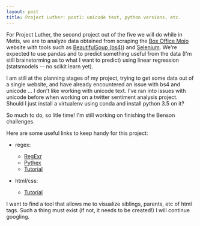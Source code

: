 ```yaml
---
layout: post
title: Project Luther: post1: unicode text, python versions, etc. 
---
```


For Project Luther, the second project out of the five we will do while in Metis, we are to analyze data obtained from scraping the [Box Office Mojo](http://http://www.boxofficemojo.com/) website with tools such as [BeautifulSoup (bs4)](https://www.crummy.com/software/BeautifulSoup/)) and [Selenium](http://docs.seleniumhq.org/). We're expected to use pandas and to predict something useful from the data (I'm still brainstorming as to what I want to predict) using linear regression (statsmodels -- no scikit learn yet).

I am still at the planning stages of my project, trying to get some data out of a single website, and have already encountered an issue with bs4 and unicode ... I don't like working with unicode text. I've ran into issues with unicode before when working on a twitter sentiment analysis project. Should I just install a virtualenv using conda and install python 3.5 on it? 

So much to do, so litle time! I'm still working on finishing the Benson challenges. 

Here are some useful links to keep handy for this project:

* regex:
	* [RegExr](http://www.regexr.com/)
	* [Pythex](http://www.pythex.org)
	* [Tutorial](https://regexone.com/lesson/introduction_abcs)

* html/css:
	* [Tutorial](http://www.turnwall.com/articles/interactive-tools-a-brief-history-of-the-internet/)

I want to find a tool that allows me to visualize siblings, parents, etc of html tags. Such a thing must exist (if not, it needs to be created!) I will continue googling. 



